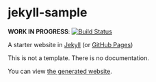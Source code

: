 # jekyll-sample

**WORK IN PROGRESS**: [![Build Status](https://travis-ci.org/menozero/jekyll-sample.svg?branch=gh-pages)](https://travis-ci.org/menozero/jekyll-sample)

A starter website in [Jekyll](https://jekyllrb.com/) (or [GitHub Pages](https://help.github.com/articles/using-jekyll-with-pages/))

This is not a template. There is no documentation.

You can view [the generated website](https://menozero.github.io/jekyll-sample/).

